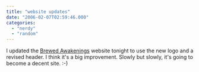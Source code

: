 ```yaml
---
title: "website updates"
date: "2006-02-07T02:59:46.000"
categories: 
  - "nerdy"
  - "random"
---
```


I updated the [Brewed Awakenings](http://www.brewedawakeningscr.com) website tonight to use the new logo and a revised header. I think it's a big improvement. Slowly but slowly, it's going to become a decent site. :-)
